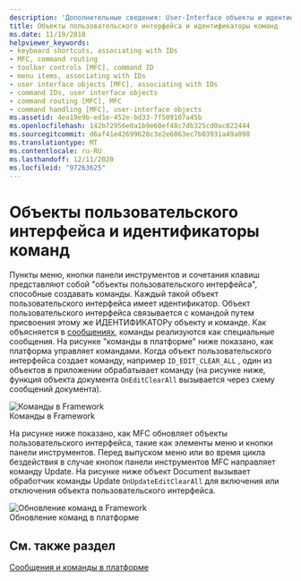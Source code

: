 ```yaml
---
description: 'Дополнительные сведения: User-Interface объекты и идентификаторы команд'
title: Объекты пользовательского интерфейса и идентификаторы команд
ms.date: 11/19/2018
helpviewer_keywords:
- keyboard shortcuts, associating with IDs
- MFC, command routing
- toolbar controls [MFC], command ID
- menu items, associating with IDs
- user interface objects [MFC], associating with IDs
- command IDs, user interface objects
- command routing [MFC], MFC
- command handling [MFC], user-interface objects
ms.assetid: 4ea19e9b-ed1e-452e-bd33-7f509107a45b
ms.openlocfilehash: 142b72956e0a1b9e60ef48c7db325cd0ac822444
ms.sourcegitcommit: d6af41e42699628c3e2e6063ec7b03931a49a098
ms.translationtype: MT
ms.contentlocale: ru-RU
ms.lasthandoff: 12/11/2020
ms.locfileid: "97263625"
---
```

# <a name="user-interface-objects-and-command-ids"></a>Объекты пользовательского интерфейса и идентификаторы команд

Пункты меню, кнопки панели инструментов и сочетания клавиш представляют собой "объекты пользовательского интерфейса", способные создавать команды. Каждый такой объект пользовательского интерфейса имеет идентификатор. Объект пользовательского интерфейса связывается с командой путем присвоения этому же ИДЕНТИФИКАТОРу объекту и команде. Как объясняется в [сообщениях](../mfc/messages.md), команды реализуются как специальные сообщения. На рисунке "команды в платформе" ниже показано, как платформа управляет командами. Когда объект пользовательского интерфейса создает команду, например `ID_EDIT_CLEAR_ALL` , один из объектов в приложении обрабатывает команду (на рисунке ниже, функция объекта документа `OnEditClearAll` вызывается через схему сообщений документа).

![Команды в Framework](../mfc/media/vc385p1.gif "Команды в Framework") <br/>
Команды в Framework

На рисунке ниже показано, как MFC обновляет объекты пользовательского интерфейса, такие как элементы меню и кнопки панели инструментов. Перед выпуском меню или во время цикла бездействия в случае кнопок панели инструментов MFC направляет команду Update. На рисунке ниже объект Document вызывает обработчик команды Update `OnUpdateEditClearAll` для включения или отключения объекта пользовательского интерфейса.

![Обновление команд в Framework](../mfc/media/vc385p2.png "Обновление команд в Framework") <br/>
Обновление команд в платформе

## <a name="see-also"></a>См. также раздел

[Сообщения и команды в платформе](../mfc/messages-and-commands-in-the-framework.md)

